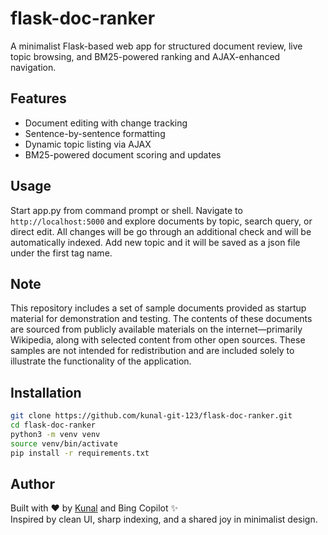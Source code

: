 # flask-doc-ranker

A minimalist Flask-based web app for structured document review, live topic browsing, and BM25-powered ranking and AJAX-enhanced navigation.

## Features
- Document editing with change tracking
- Sentence-by-sentence formatting
- Dynamic topic listing via AJAX
- BM25-powered document scoring and updates

## Usage

Start app.py from command prompt or shell. Navigate to `http://localhost:5000` and explore documents by topic, search query, or direct edit. All changes will be go through an additional check and will be automatically indexed. Add new topic and it will be saved as a json file under the first tag name.

## Note

This repository includes a set of sample documents provided as startup material for demonstration and testing. The contents of these documents are sourced from publicly available materials on the internet—primarily Wikipedia, along with selected content from other open sources. These samples are not intended for redistribution and are included solely to illustrate the functionality of the application.

## Installation

```bash
git clone https://github.com/kunal-git-123/flask-doc-ranker.git
cd flask-doc-ranker
python3 -m venv venv
source venv/bin/activate
pip install -r requirements.txt
```

## Author
Built with ❤️ by [Kunal](https://github.com/kunal-git-123) and Bing Copilot ✨  
Inspired by clean UI, sharp indexing, and a shared joy in minimalist design.
